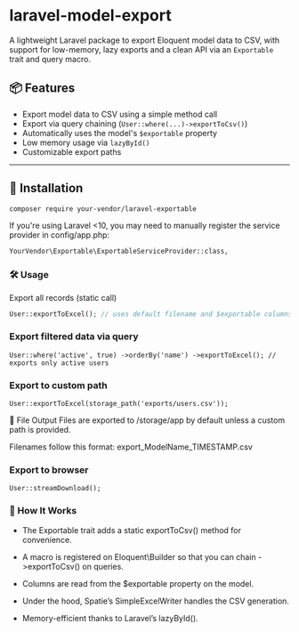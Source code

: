 # laravel-model-export

A lightweight Laravel package to export Eloquent model data to CSV, with support for low-memory, lazy exports and a clean API via an `Exportable` trait and query macro.

## 📦 Features

- Export model data to CSV using a simple method call
- Export via query chaining (`User::where(...)->exportToCsv()`)
- Automatically uses the model's `$exportable` property
- Low memory usage via `lazyById()`
- Customizable export paths

---

## 🚀 Installation

```bash
composer require your-vendor/laravel-exportable
```

If you're using Laravel <10, you may need to manually register the service provider in config/app.php:

```bash
YourVendor\Exportable\ExportableServiceProvider::class,
```

### 🛠 Usage
Export all records (static call)

```php
User::exportToExcel(); // uses default filename and $exportable columns
```

### Export filtered data via query

``
User::where('active', true)
    ->orderBy('name')
    ->exportToExcel(); // exports only active users
``

### Export to custom path

``
User::exportToExcel(storage_path('exports/users.csv'));
``

📁 File Output
Files are exported to /storage/app by default unless a custom path is provided.

Filenames follow this format:
export_ModelName_TIMESTAMP.csv

### Export to browser

``
User::streamDownload();
``

### 🧠 How It Works
- The Exportable trait adds a static exportToCsv() method for convenience.

- A macro is registered on Eloquent\Builder so that you can chain ->exportToCsv() on queries.

- Columns are read from the $exportable property on the model.

- Under the hood, Spatie’s SimpleExcelWriter handles the CSV generation.

- Memory-efficient thanks to Laravel’s lazyById().
